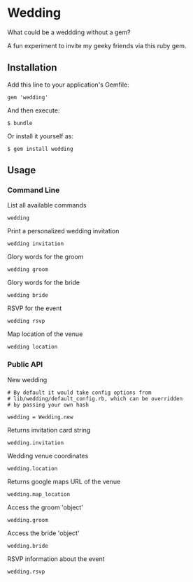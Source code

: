 # Wedding

What could be a weddding without a gem?

A fun experiment to invite my geeky friends
via this ruby gem.

## Installation

Add this line to your application's Gemfile:

    gem 'wedding'

And then execute:

    $ bundle

Or install it yourself as:

    $ gem install wedding

## Usage

### Command Line

List all available commands

    wedding

Print a personalized wedding invitation

    wedding invitation

Glory words for the groom

    wedding groom

Glory words for the bride

    wedding bride

RSVP for the event

    wedding rsvp

Map location of the venue

    wedding location

### Public API

New wedding

    # By default it would take config options from
    # lib/wedding/default_config.rb, which can be overridden
    # by passing your own hash

    wedding = Wedding.new

Returns invitation card string

    wedding.invitation

Wedding venue coordinates

    wedding.location

Returns google maps URL of the venue
    
    wedding.map_location

Access the groom 'object'
    
    wedding.groom

Access the bride 'object'
    
    wedding.bride

RSVP information about the event

    wedding.rsvp
